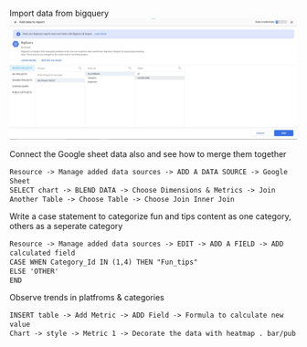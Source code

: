 Import data from bigquery
![Import data from bigquery](./1.JPG)

Connect the Google sheet data also and see how to merge them together
```
Resource -> Manage added data sources -> ADD A DATA SOURCE -> Google Sheet
SELECT chart -> BLEND DATA -> Choose Dimensions & Metrics -> Join Another Table -> Choose Table -> Choose Join Inner Join
```

Write a case statement to categorize fun and tips content as one category, others as a seperate category
```
Resource -> Manage added data sources -> EDIT -> ADD A FIELD -> ADD calculated field
CASE WHEN Category_Id IN (1,4) THEN "Fun_tips" 
ELSE 'OTHER'
END
```

Observe trends in platfroms & categories
```
INSERT table -> Add Metric -> ADD Field -> Formula to calculate new value
Chart -> style -> Metric 1 -> Decorate the data with heatmap . bar/pub
```
